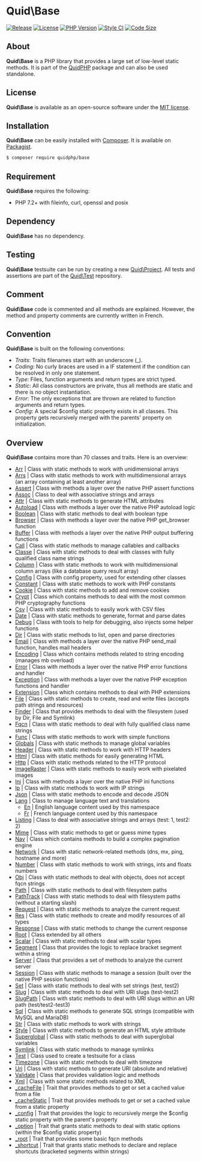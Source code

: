 # Quid\Base
[![Release](https://img.shields.io/github/v/release/quidphp/base)](https://packagist.org/packages/quidphp/base)
[![License](https://img.shields.io/github/license/quidphp/base)](https://github.com/quidphp/base/blob/master/LICENSE)
[![PHP Version](https://img.shields.io/packagist/php-v/quidphp/base)](https://www.php.net)
[![Style CI](https://styleci.io/repos/203664262/shield)](https://styleci.io)
[![Code Size](https://img.shields.io/github/languages/code-size/quidphp/base)](https://github.com/quidphp/base)

## About
**Quid\Base** is a PHP library that provides a large set of low-level static methods. It is part of the [QuidPHP](https://github.com/quidphp/project) package and can also be used standalone.

## License
**Quid\Base** is available as an open-source software under the [MIT license](LICENSE).

## Installation
**Quid\Base** can be easily installed with [Composer](https://getcomposer.org). It is available on [Packagist](https://packagist.org/packages/quidphp/base).
``` bash
$ composer require quidphp/base
```

## Requirement
**Quid\Base** requires the following:
- PHP 7.2+ with fileinfo, curl, openssl and posix

## Dependency
**Quid\Base** has no dependency.

## Testing
**Quid\Base** testsuite can be run by creating a new [Quid\Project](https://github.com/quidphp/project). All tests and assertions are part of the [Quid\Test](https://github.com/quidphp/test) repository.

## Comment
**Quid\Base** code is commented and all methods are explained. However, the method and property comments are currently written in French.

## Convention
**Quid\Base** is built on the following conventions:
- *Traits*: Traits filenames start with an underscore (_).
- *Coding*: No curly braces are used in a IF statement if the condition can be resolved in only one statement.
- *Type*: Files, function arguments and return types are strict typed.
- *Static*: All class constructors are private, thus all methods are static and there is no object instantiation.
- *Error*: The only exceptions that are thrown are related to function arguments and return types.
- *Config*: A special $config static property exists in all classes. This property gets recursively merged with the parents' property on initialization.

## Overview
**Quid\Base** contains more than 70 classes and traits. Here is an overview:
- [Arr](src/Arr.php) | Class with static methods to work with unidimensional arrays
- [Arrs](src/Arrs.php) | Class with static methods to work with multidimensional arrays (an array containing at least another array)
- [Assert](src/Assert.php) | Class with methods a layer over the native PHP assert functions
- [Assoc](src/Assoc.php) | Class to deal with associative strings and arrays
- [Attr](src/Attr.php) | Class with static methods to generate HTML attributes
- [Autoload](src/Autoload.php) | Class with methods a layer over the native PHP autoload logic
- [Boolean](src/Boolean.php) | Class with static methods to deal with boolean type
- [Browser](src/Browser.php) | Class with methods a layer over the native PHP get_browser function
- [Buffer](src/Buffer.php) | Class with methods a layer over the native PHP output buffering functions
- [Call](src/Call.php) | Class with static methods to manage callables and callbacks
- [Classe](src/Classe.php) | Class with static methods to deal with classes with fully qualified class name strings
- [Column](src/Column.php) | Class with static methods to work with multidimensional column arrays (like a database query result array)
- [Config](src/Config.php) | Class with config property, used for extending other classes
- [Constant](src/Constant.php) | Class with static methods to work with PHP constants
- [Cookie](src/Cookie.php) | Class with static methods to add and remove cookies
- [Crypt](src/Crypt.php) | Class which contains methods to deal with the most common PHP cryptography functions
- [Csv](src/Csv.php) | Class with static methods to easily work with CSV files
- [Date](src/Date.php) | Class with static methods to generate, format and parse dates
- [Debug](src/Debug.php) | Class with tools to help for debugging, also injects some helper functions
- [Dir](src/Dir.php) | Class with static methods to list, open and parse directories
- [Email](src/Email.php) | Class with methods a layer over the native PHP send_mail function, handles mail headers
- [Encoding](src/Encoding.php) | Class which contains methods related to string encoding (manages mb overload)
- [Error](src/Error.php) | Class with methods a layer over the native PHP error functions and handler
- [Exception](src/Exception.php) | Class with methods a layer over the native PHP exception functions and handler
- [Extension](src/Extension.php) | Class which contains methods to deal with PHP extensions
- [File](src/File.php) | Class with static methods to create, read and write files (accepts path strings and resources)
- [Finder](src/Finder.php) | Class that provides methods to deal with the filesystem (used by Dir, File and Symlink)
- [Fqcn](src/Fqcn.php) | Class with static methods to deal with fully qualified class name strings
- [Func](src/Func.php) | Class with static methods to work with simple functions
- [Globals](src/Globals.php) | Class with static methods to manage global variables
- [Header](src/Header.php) | Class with static methods to work with HTTP headers
- [Html](src/Html.php) | Class with static methods for easily generating HTML
- [Http](src/Http.php) | Class with static methods related to the HTTP protocol
- [ImageRaster](src/ImageRaster.php) | Class with static methods to easily work with pixelated images
- [Ini](src/Ini.php) | Class with methods a layer over the native PHP ini functions
- [Ip](src/Ip.php) | Class with static methods to work with IP strings
- [Json](src/Json.php) | Class with static methods to encode and decode JSON
- [Lang](src/Lang.php) | Class to manage language text and translations
    - [En](src/Lang/En.php) | English language content used by this namespace
    - [Fr](src/Lang/Fr.php) | French language content used by this namespace
- [Listing](src/Listing.php) | Class to deal with associative strings and arrays (test: 1, test2: 2)
- [Mime](src/Mime.php) | Class with static methods to get or guess mime types
- [Nav](src/Nav.php) | Class which contains methods to build a complex pagination engine
- [Network](src/Network.php) | Class with static network-related methods (dns, mx, ping, hostname and more)
- [Number](src/Number.php) | Class with static methods to work with strings, ints and floats numbers
- [Obj](src/Obj.php) | Class with static methods to deal with objects, does not accept fqcn strings
- [Path](src/Path.php) | Class with static methods to deal with filesystem paths
- [PathTrack](src/PathTrack.php) | Class with static methods to deal with filesystem paths (without a starting slash)
- [Request](src/Request.php) | Class with static methods to analyze the current request
- [Res](src/Res.php) | Class with static methods to create and modify resources of all types
- [Response](src/Response.php) | Class with static methods to change the current response
- [Root](src/Root.php) | Class extended by all others
- [Scalar](src/Scalar.php) | Class with static methods to deal with scalar types
- [Segment](src/Segment.php) | Class that provides the logic to replace bracket segment within a string
- [Server](src/Server.php) | Class that provides a set of methods to analyze the current server
- [Session](src/Session.php) | Class with static methods to manage a session (built over the native PHP session functions)
- [Set](src/Set.php) | Class with static methods to deal with set strings (test, test2)
- [Slug](src/Slug.php) | Class with static methods to deal with URI slugs (test-test2)
- [SlugPath](src/SlugPath.php) | Class with static methods to deal with URI slugs within an URI path (test/test2-test3)
- [Sql](src/Sql.php) | Class with static methods to generate SQL strings (compatible with MySQL and MariaDB)
- [Str](src/Str.php) | Class with static methods to work with strings
- [Style](src/Style.php) | Class with static methods to generate an HTML style attribute
- [Superglobal](src/Superglobal.php) | Class with static methods to deal with superglobal variables
- [Symlink](src/Symlink.php) | Class with static methods to manage symlinks
- [Test](src/Test.php) | Class used to create a testsuite for a class
- [Timezone](src/Timezone.php) | Class with static methods to deal with timezone
- [Uri](src/Uri.php) | Class with static methods to generate URI (absolute and relative)
- [Validate](src/Validate.php) | Class that provides validation logic and methods
- [Xml](src/Xml.php) | Class with some static methods related to XML
- [_cacheFile](src/_cacheFile.php) | Trait that provides methods to get or set a cached value from a file
- [_cacheStatic](src/_cacheStatic.php) | Trait that provides methods to get or set a cached value from a static property
- [_config](src/_config.php) | Trait that provides the logic to recursively merge the $config static property with the parent's property
- [_option](src/_option.php) | Trait that grants static methods to deal with static options (within the $config static property)
- [_root](src/_root.php) | Trait that provides some basic fqcn methods
- [_shortcut](src/_shortcut.php) | Trait that grants static methods to declare and replace shortcuts (bracketed segments within strings)